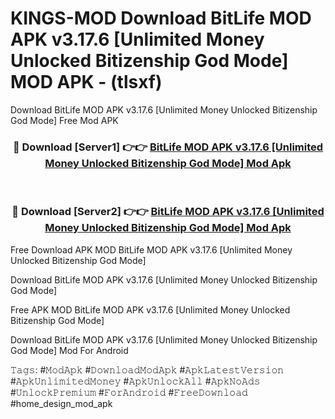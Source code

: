 # KINGS-MOD Download BitLife MOD APK v3.17.6 [Unlimited Money Unlocked Bitizenship God Mode] MOD APK - (tlsxf)
Download BitLife MOD APK v3.17.6 [Unlimited Money Unlocked Bitizenship God Mode] Free Mod APK

<div align="center">
<h3>🔴 Download [Server1] 👉👉 <a href="https://apk-comot.site?title=BitLife_MOD_APK_v3.17.6_[Unlimited_Money_Unlocked_Bitizenship_God_Mode]">BitLife MOD APK v3.17.6 [Unlimited Money Unlocked Bitizenship God Mode] Mod Apk</a></h3><br>

<h3>🔴 Download [Server2] 👉👉 <a href="https://apk-comot.site?title=BitLife_MOD_APK_v3.17.6_[Unlimited_Money_Unlocked_Bitizenship_God_Mode]">BitLife MOD APK v3.17.6 [Unlimited Money Unlocked Bitizenship God Mode] Mod Apk</a></h3>
</div>


Free Download APK MOD BitLife MOD APK v3.17.6 [Unlimited Money Unlocked Bitizenship God Mode]

Download BitLife MOD APK v3.17.6 [Unlimited Money Unlocked Bitizenship God Mode] 

Free APK MOD BitLife MOD APK v3.17.6 [Unlimited Money Unlocked Bitizenship God Mode] 

Download BitLife MOD APK v3.17.6 [Unlimited Money Unlocked Bitizenship God Mode] Mod For Android

𝚃𝚊𝚐𝚜: #𝙼𝚘𝚍𝙰𝚙𝚔 #𝙳𝚘𝚠𝚗𝚕𝚘𝚊𝚍𝙼𝚘𝚍𝙰𝚙𝚔 #𝙰𝚙𝚔𝙻𝚊𝚝𝚎𝚜𝚝𝚅𝚎𝚛𝚜𝚒𝚘𝚗 #𝙰𝚙𝚔𝚄𝚗𝚕𝚒𝚖𝚒𝚝𝚎𝚍𝙼𝚘𝚗𝚎𝚢 #𝙰𝚙𝚔𝚄𝚗𝚕𝚘𝚌𝚔𝙰𝚕𝚕 #𝙰𝚙𝚔𝙽𝚘𝙰𝚍𝚜 #𝚄𝚗𝚕𝚘𝚌𝚔𝙿𝚛𝚎𝚖𝚒𝚞𝚖 #𝙵𝚘𝚛𝙰𝚗𝚍𝚛𝚘𝚒𝚍 #𝙵𝚛𝚎𝚎𝙳𝚘𝚠𝚗𝚕𝚘𝚊𝚍 #home_design_mod_apk